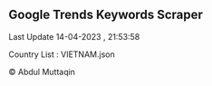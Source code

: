 

## Google Trends Keywords Scraper 
 
Last Update 14-04-2023 , 21:53:58

Country List :
VIETNAM.json



© Abdul Muttaqin 
